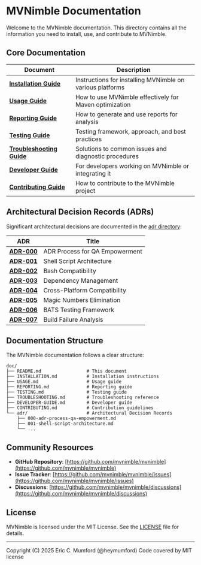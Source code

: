 # MVNimble Documentation

Welcome to the MVNimble documentation. This directory contains all the information you need to install, use, and contribute to MVNimble.

## Core Documentation

| Document | Description |
|----------|-------------|
| [**Installation Guide**](./INSTALLATION.md) | Instructions for installing MVNimble on various platforms |
| [**Usage Guide**](./USAGE.md) | How to use MVNimble effectively for Maven optimization |
| [**Reporting Guide**](./REPORTING.md) | How to generate and use reports for analysis |
| [**Testing Guide**](./TESTING.md) | Testing framework, approach, and best practices |
| [**Troubleshooting Guide**](./TROUBLESHOOTING.md) | Solutions to common issues and diagnostic procedures |
| [**Developer Guide**](./DEVELOPER-GUIDE.md) | For developers working on MVNimble or integrating it |
| [**Contributing Guide**](./CONTRIBUTING.md) | How to contribute to the MVNimble project |

## Architectural Decision Records (ADRs)

Significant architectural decisions are documented in the [adr directory](./adr):

| ADR | Title |
|-----|-------|
| [**ADR-000**](./adr/000-adr-process-qa-empowerment.md) | ADR Process for QA Empowerment |
| [**ADR-001**](./adr/001-shell-script-architecture.md) | Shell Script Architecture |
| [**ADR-002**](./adr/002-bash-compatibility.md) | Bash Compatibility |
| [**ADR-003**](./adr/003-dependency-management.md) | Dependency Management |
| [**ADR-004**](./adr/004-cross-platform-compatibility.md) | Cross-Platform Compatibility |
| [**ADR-005**](./adr/005-magic-numbers-elimination.md) | Magic Numbers Elimination |
| [**ADR-006**](./adr/006-bats-testing-framework.md) | BATS Testing Framework |
| [**ADR-007**](./adr/007-build-failure-analysis.md) | Build Failure Analysis |

## Documentation Structure

The MVNimble documentation follows a clear structure:

```
doc/
├── README.md                 # This document
├── INSTALLATION.md           # Installation instructions
├── USAGE.md                  # Usage guide
├── REPORTING.md              # Reporting guide
├── TESTING.md                # Testing guide
├── TROUBLESHOOTING.md        # Troubleshooting reference
├── DEVELOPER-GUIDE.md        # Developer guide
├── CONTRIBUTING.md           # Contribution guidelines
└── adr/                      # Architectural Decision Records
    ├── 000-adr-process-qa-empowerment.md
    ├── 001-shell-script-architecture.md
    └── ...
```

## Community Resources

- **GitHub Repository**: [https://github.com/mvnimble/mvnimble](https://github.com/mvnimble/mvnimble)
- **Issue Tracker**: [https://github.com/mvnimble/mvnimble/issues](https://github.com/mvnimble/mvnimble/issues)
- **Discussions**: [https://github.com/mvnimble/mvnimble/discussions](https://github.com/mvnimble/mvnimble/discussions)

## License

MVNimble is licensed under the MIT License. See the [LICENSE](../LICENSE) file for details.

---
Copyright (C) 2025 Eric C. Mumford (@heymumford) Code covered by MIT license